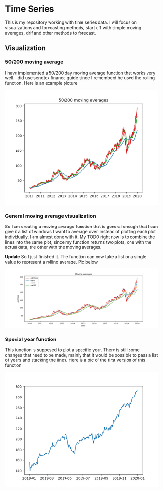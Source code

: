 # Time Series

This is my repository working with time series data. I will focus on visualizations and forecasting methods, start off with simple moving averages, drif and other methods to forecast.

## Visualization

### 50/200 moving average
I have implemented a 50/200 day moving average function that works very well. I did use sendtex finance guide since I rememberd he used the rolling function. Here is an example picture

![50/200 day average](https://github.com/EirikurJonsson/pythontime/blob/master/fig.png)

### General moving average visualization

So I am creating a moving average function that is general enough that I can give it a list of windows I want to average over, instead of plotting each plot individually. I am almost done with it. My TODO right now is to combine the lines into the same plot, since my function returns two plots, one with the actual data, the other with the moving averages.

**Update** So I just finished it. The function can now take a list or a single value to represent a rolling average. Pic below

![Rollave fun with list](https://github.com/EirikurJonsson/pythontime/blob/master/fig2.png)

### Special year function

This function is supposed to plot a specific year. There is still some changes that need to be made, mainly that it would be possible to pass a list of years and stacking the lines. Here is a pic of the first version of this function

![Special year function](https://github.com/EirikurJonsson/pythontime/blob/master/fig3.png)
